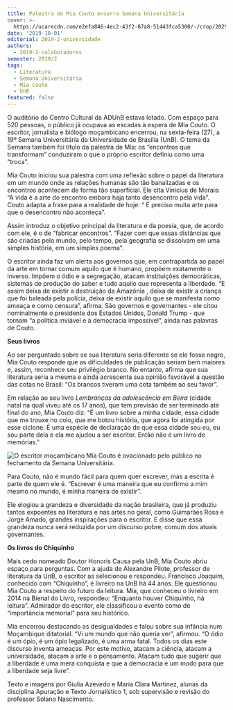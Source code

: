 ```yaml
---
title: Palestra de Mia Couto encerra Semana Universitária
cover: >-
  https://ucarecdn.com/e2efa846-4ec2-43f2-87a8-51443fca5300/-/crop/2029x1331/0,397/-/preview/-/enhance/19/
date: '2019-10-01'
editorial: 2019-2-universidade
authors:
  - 2019-2-colaboradores
semester: 2019/2
tags:
  - Literatura
  - Semana Universitária
  - Mia Couto
  - UnB
featured: false
---
```

O auditório do Centro Cultural da ADUnB estava lotado. Com espaço para 520 pessoas, o público já ocupava as escadas à espera de Mia Couto. O escritor, jornalista e biólogo moçambicano encerrou, na sexta-feira (27), a 19º Semana Universitária da Universidade de Brasília (UnB). O tema da Semana também foi título da palestra de Mia: os “encontros que transformam” conduziram o que o próprio escritor definiu como uma “troca”.

Mia Couto iniciou sua palestra com uma reflexão sobre o papel da literatura em um mundo onde as relações humanas são tão banalizadas e os encontros acontecem de forma tão superficial. Ele cita Vinícius de Morais: “A vida é a arte do encontro embora haja tanto desencontro pela vida”. Couto adapta a frase para a realidade de hoje: “ É preciso muita arte para que o desencontro não aconteça”.

Assim introduz o objetivo principal da literatura e da poesia, que, de acordo com ele, é o de “fabricar encontros”. “Fazer com que essas distâncias que são criadas pelo mundo, pelo tempo, pela geografia se dissolvam em uma simples história, em um simples poema”.

O escritor ainda faz um alerta aos governos que, em contrapartida ao papel da arte em tornar comum aquilo que é humano, propõem exatamente o inverso. Impõem o ódio e a segregação, atacam instituições democráticas, sistemas de produção do saber e tudo aquilo que representa a liberdade. “E assim deixa de existir a destruição da Amazônia , deixa de existir a criança que foi baleada pela polícia, deixa de existir aquilo que se manifesta como ameaça e como censura”, afirma. São governos e governantes - ele citou nominalmente o presidente dos Estados Unidos, Donald Trump - que tornam “a política inviável e a democracia impossível”, ainda nas palavras de Couto.



**Seus livros**

Ao ser perguntado sobre se sua literatura seria diferente se ele fosse negro, Mia Couto responde que as dificuldades de publicação seriam bem maiores e, assim, reconhece seu privilégio branco. No entanto, afirma que sua literatura seria a mesma e ainda acrescenta sua opinião favorável a questão das cotas no Brasil: “Os brancos tiveram uma cota também ao seu favor”.

Em relação ao seu livro _Lembranças da adolescência em Beira_ (cidade natal na qual viveu até os 17 anos), que tem previsão de ser terminado até final do ano, Mia Couto diz: “É um livro sobre a minha cidade, essa cidade que me trouxe no colo, que me botou história, que agora foi atingida por esse ciclone. É uma espécie de declaração de que essa cidade sou eu, eu sou parte dela e ela me ajudou a ser escritor. Então não é um livro de memórias.”

![O escritor moçambicano Mia Couto é ovacionado pelo público no fechamento da Semana Universitária.](https://ucarecdn.com/5207c72d-93d5-4838-b219-b2c6a18c6120/-/crop/2248x1368/248,360/-/preview/-/enhance/19/-/sharp/6/ "O escritor moçambicano Mia Couto é ovacionado pelo público no fechamento da Semana Universitária.")

Para Couto, não é mundo fácil para quem quer escrever, mas a escrita é parte de quem ele é. “Escrever é uma maneira que eu confirmo a mim mesmo no mundo, é minha maneira de existir”.

Ele elogiou a grandeza e diversidade da nação brasileira, que já produziu tantos expoentes na literatura e nas artes no geral, como Guimarães Rosa e Jorge Amado, grandes inspirações para o escritor. E disse que essa grandeza nunca será reduzida por um discurso pobre, comum dos atuais governantes.



**Os livros do Chiquinho**

Mais cedo nomeado Doutor Honoris Causa pela UnB, Mia Couto abriu espaço para perguntas. Com a ajuda de Alexandre Pilote, professor de literatura da UnB, o escritor as selecionou e respondeu. Francisco Joaquim, conhecido com “Chiquinho”, é livreiro na UnB há 44 anos. Ele questionou Mia Couto a respeito do futuro da leitura. Mia, que conheceu o livreiro em 2014 na Bienal do Livro, respondeu: “Enquanto houver Chiquinho, há leitura”. Admirador do escritor, ele classificou o evento como de “importância memorial” para seu histórico.

Mia encerrou destacando as desigualdades e falou sobre sua infância num Moçambique ditatorial. “Vi um mundo que não queria ver”, afirmou. “O ódio é um ópio, é um ópio legalizado, é uma arma fatal. Todos os dias este discurso inventa ameaças. Por este motivo, atacam a ciência, atacam a universidade, atacam a arte e o pensamento. Atacam tudo que sugerir que a liberdade é uma mera conquista e que a democracia é um modo para que a liberdade seja livre”.

Texto e imagens por Giulia Azevedo e Maria Clara Martinez, alunas da disciplina Apuração e Texto Jornalístico 1, sob supervisão e revisão do professor Solano Nascimento.
